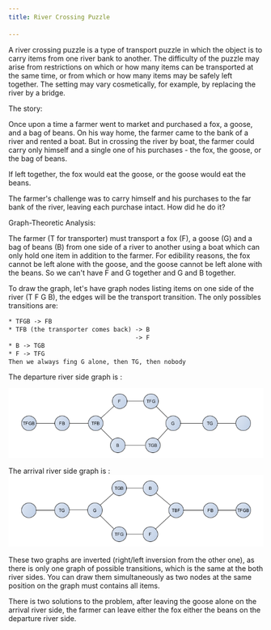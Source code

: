 ```yaml
---
title: River Crossing Puzzle

---
```


A river crossing puzzle is a type of transport puzzle in which the object is to carry items from one river bank to another. The difficulty of the puzzle may arise from restrictions on which or how many items can be transported at the same time, or from which or how many items may be safely left together. The setting may vary cosmetically, for example, by replacing the river by a bridge.

The story:

Once upon a time a farmer went to market and purchased a fox, a goose, and a bag of beans. On his way home, the farmer came to the bank of a river and rented a boat. But in crossing the river by boat, the farmer could carry only himself and a single one of his purchases - the fox, the goose, or the bag of beans.

If left together, the fox would eat the goose, or the goose would eat the beans.

The farmer's challenge was to carry himself and his purchases to the far bank of the river, leaving each purchase intact. How did he do it?


Graph-Theoretic Analysis:

The farmer (T for transporter) must transport a fox (F), a goose (G) and a bag of beans (B) from one side of a river to another using a boat which can only hold one item in addition to the farmer. For edibility reasons, the fox cannot be left alone with the goose, and the goose cannot be left alone with the beans.
So we can't have F and G together and G and B together.

To draw the graph, let's have graph nodes listing items on one side of the river (T F G B), the edges will be the transport transition. The only possibles transitions are:

    * TFGB -> FB
    * TFB (the transporter comes back) -> B
                                       -> F
    * B -> TGB
    * F -> TFG
    Then we always fing G alone, then TG, then nobody

The departure river side graph is :

![Departure River Side](figure/river-crossing-departure-en.png)

The arrival river side graph is :
![Arrival River Side](figure/river-crossing-arrival-en.png)

These two graphs are inverted (right/left inversion from the other one), as there is only one graph of possible transitions, which is the same at the both river sides.
You can draw them simultaneously as two nodes at the same position on the graph must contains all items.

There is two solutions to the problem, after leaving the goose alone on the arrival river side, the farmer can leave either the fox either the beans on the departure river side.
